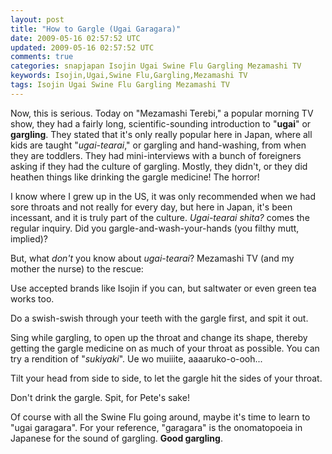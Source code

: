 ```yaml
---           
layout: post
title: "How to Gargle (Ugai Garagara)"
date: 2009-05-16 02:57:52 UTC
updated: 2009-05-16 02:57:52 UTC
comments: true
categories: snapjapan Isojin Ugai Swine Flu Gargling Mezamashi TV
keywords: Isojin,Ugai,Swine Flu,Gargling,Mezamashi TV
tags: Isojin Ugai Swine Flu Gargling Mezamashi TV
---
```

 

Now, this is serious. Today on "Mezamashi Terebi," a popular morning TV show, they had a fairly long, scientific-sounding introduction to "**ugai**" or **gargling**. They stated that it's only really popular here in Japan, where all kids are taught "_ugai-tearai_," or gargling and hand-washing, from when they are toddlers. They had mini-interviews with a bunch of foreigners asking if they had the culture of gargling. Mostly, they didn't, or they did heathen things like drinking the gargle medicine! The horror!


I know where I grew up in the US, it was only recommended when we had sore throats and not really for every day, but here in Japan, it's been incessant, and it is truly part of the culture. _Ugai-tearai shita?_ comes the regular inquiry. Did you gargle-and-wash-your-hands (you filthy mutt, implied)?


But, what _don't_ you know about _ugai-tearai_? Mezamashi TV (and my mother the nurse) to the rescue: 





Use accepted brands like Isojin if you can, but saltwater or even green tea works too.


Do a swish-swish through your teeth with the gargle first, and spit it out.


Sing while gargling, to open up the throat and change its shape, thereby getting the gargle medicine on as much of your throat as possible. You can try a rendition of "_sukiyaki_". Ue wo muiiite, aaaaruko-o-ooh... 


Tilt your head from side to side, to let the gargle hit the sides of your throat. 


Don't drink the gargle. Spit, for Pete's sake!





Of course with all the Swine Flu going around, maybe it's time to learn to "ugai garagara". For your reference, "garagara" is the onomatopoeia in Japanese for the sound of gargling. **Good gargling**. 

